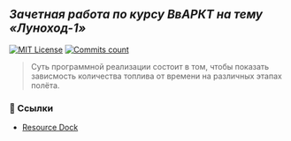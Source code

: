## _Зачетная работа по курсу ВвАРКТ на тему «Луноход-1»_
[![MIT License](https://img.shields.io/badge/License-MIT-red)](https://choosealicense.com/licenses/mit/)
[![Commits count](https://badgen.net/github.com/matv3ykaa/Lunokhod-1/commits/main)](https://choosealicense.com/licenses/mit/)
> Суть программной реализации состоит в том, чтобы показать зависмость количества топлива от времени на различных этапах полёта.
### 🔗 Ссылки
- [Resource Dock](https://docs.google.com/document/d/1ijbliiQDuWv82LZRNR8_xXNfqQRsLWGklXxbIRIdllM/edit)
